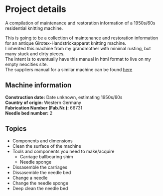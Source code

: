 # Project details
A compilation of maintenance and restoration information of a 1950s/60s residential knitting machine.

This is going to be a collection of maintenance and restoration information for an antique Girotex-Handstrickapparat knitting machine.  
I inherited this machine from my grandmother with minimal rusting, but many stuck and dirty pieces.  
The intent is to eventually have this manual in html format to live on my empty neocities site.  
The suppliers manual for a similar machine can be found [here](https://www.example.com)  

## Machine information
**Construction date:** Date unknown, estimating 1950s/60s  
**Country of origin:** Western Germany  
**Fabrication Number (Fab.Nr.):** 66731  
**Needle bed number:** 2

## Topics
- Components and dimensions
- Clean the surface of the machine
- Tools and components you need to make/acquire
  - Carriage ballbearing shim
  - Needle sponge
- Dissasemble the carriages
- Dissasemble the needle bed
- Change a needle
- Change the needle sponge
- Deep clean the needle bed
